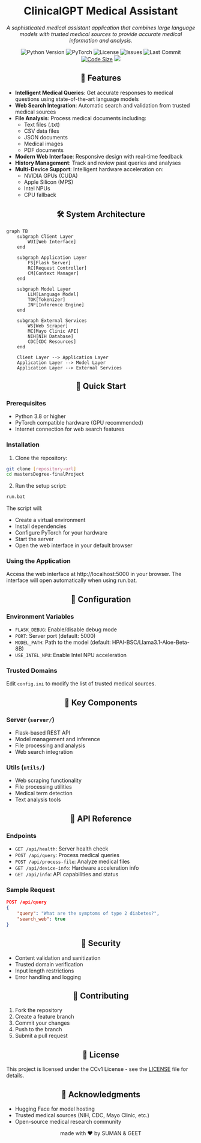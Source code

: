 <div align="center">
  
# ClinicalGPT Medical Assistant

<i>A sophisticated medical assistant application that combines large language models with trusted medical sources to provide accurate medical information and analysis.</i>

![Python Version](https://img.shields.io/badge/python-3.12+-brightgreen.svg)
![PyTorch](https://img.shields.io/badge/PyTorch-2.0+-red.svg)
![License](https://img.shields.io/github/license/aka-0x4C3DD/mastersDegree-finalProject?style=flat-square)
![Issues](https://img.shields.io/github/issues/aka-0x4C3DD/mastersDegree-finalProject?style=flat-square)
![Last Commit](https://img.shields.io/github/last-commit/aka-0x4C3DD/mastersDegree-finalProject?style=flat-square)
[![Code Size](https://img.shields.io/github/languages/code-size/aka-0x4C3DD/mastersDegree-finalProject.svg)]()
<img src="https://img.shields.io/badge/python-3.10-blue.svg">

</div>

<div align="center">
  
## 🌟 Features
</div>

- **Intelligent Medical Queries**: Get accurate responses to medical questions using state-of-the-art language models
- **Web Search Integration**: Automatic search and validation from trusted medical sources
- **File Analysis**: Process medical documents including:
  - Text files (.txt)
  - CSV data files
  - JSON documents
  - Medical images 
  - PDF documents 
- **Modern Web Interface**: Responsive design with real-time feedback
- **History Management**: Track and review past queries and analyses
- **Multi-Device Support**: Intelligent hardware acceleration on:
  - NVIDIA GPUs (CUDA)
  - Apple Silicon (MPS)
  - Intel NPUs
  - CPU fallback

<div align="center">
  
## 🛠️ System Architecture
</div>

```mermaid
graph TB
    subgraph Client Layer
        WUI[Web Interface]
    end

    subgraph Application Layer
        FS[Flask Server]
        RC[Request Controller]
        CM[Context Manager]
    end

    subgraph Model Layer
        LLM[Language Model]
        TOK[Tokenizer]
        INF[Inference Engine]
    end

    subgraph External Services
        WS[Web Scraper]
        MC[Mayo Clinic API]
        NIH[NIH Database]
        CDC[CDC Resources]
    end

    Client Layer --> Application Layer
    Application Layer --> Model Layer
    Application Layer --> External Services
```

<div align="center">
  
## 🚀 Quick Start
</div>

### Prerequisites

- Python 3.8 or higher
- PyTorch compatible hardware (GPU recommended)
- Internet connection for web search features

### Installation

1. Clone the repository:
```bash
git clone [repository-url]
cd mastersDegree-finalProject
```

2. Run the setup script:
```bash
run.bat
```

The script will:
- Create a virtual environment
- Install dependencies
- Configure PyTorch for your hardware
- Start the server
- Open the web interface in your default browser

### Using the Application

Access the web interface at http://localhost:5000 in your browser. The interface will open automatically when using run.bat.

<div align="center">
  
## 🔧 Configuration
</div>

### Environment Variables

- `FLASK_DEBUG`: Enable/disable debug mode
- `PORT`: Server port (default: 5000)
- `MODEL_PATH`: Path to the model (default: HPAI-BSC/Llama3.1-Aloe-Beta-8B)
- `USE_INTEL_NPU`: Enable Intel NPU acceleration

### Trusted Domains

Edit `config.ini` to modify the list of trusted medical sources.

<div align="center">
  
## 🎯 Key Components
</div>

### Server (`server/`)
- Flask-based REST API
- Model management and inference
- File processing and analysis
- Web search integration

### Utils (`utils/`)
- Web scraping functionality
- File processing utilities
- Medical term detection
- Text analysis tools

<div align="center">
  
## 📝 API Reference
</div>

### Endpoints

- `GET /api/health`: Server health check
- `POST /api/query`: Process medical queries
- `POST /api/process-file`: Analyze medical files
- `GET /api/device-info`: Hardware acceleration info
- `GET /api/info`: API capabilities and status

### Sample Request

```json
POST /api/query
{
    "query": "What are the symptoms of type 2 diabetes?",
    "search_web": true
}
```

<div align="center">
  
## 🔐 Security
</div>

- Content validation and sanitization
- Trusted domain verification
- Input length restrictions
- Error handling and logging

<div align="center">
  
## 🤝 Contributing
</div>

1. Fork the repository
2. Create a feature branch
3. Commit your changes
4. Push to the branch
5. Submit a pull request

<div align="center">
  
## 📜 License
</div>

This project is licensed under the CCv1 License - see the [LICENSE](LICENSE) file for details.

<div align="center">
  
## 🙏 Acknowledgments
</div>

- Hugging Face for model hosting
- Trusted medical sources (NIH, CDC, Mayo Clinic, etc.)
- Open-source medical research community

<!-- ## 📞 Support

For support and questions:
- Create an issue in the repository
- Check existing documentation
- Review closed issues for solutions

## 🔄 Updates and Maintenance

- Regular model updates
- Security patches
- Feature additions
- Bug fixes -->

<div align="center">
    made with ❤️ by SUMAN & GEET
</div>
